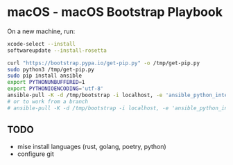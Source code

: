 macOS - macOS Bootstrap Playbook
================================

On a new machine, run:

```bash
xcode-select --install
softwareupdate --install-rosetta

curl "https://bootstrap.pypa.io/get-pip.py" -o /tmp/get-pip.py
sudo python3 /tmp/get-pip.py
sudo pip install ansible
export PYTHONUNBUFFERED=1
export PYTHONIOENCODING='utf-8'
ansible-pull -K -d /tmp/bootstrap -i localhost, -e 'ansible_python_interpreter=/usr/bin/python3' -U https://github.com/bts-bastion/macos.git
# or to work from a branch
# ansible-pull -K -d /tmp/bootstrap -i localhost, -e 'ansible_python_interpreter=/usr/bin/python3' -U https://github.com/bts-bastion/macos.git -C "bts/bastion"
```

## TODO
* mise install languages (rust, golang, poetry, python)
* configure git